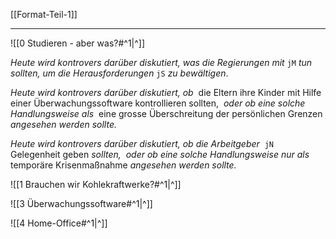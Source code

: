 [[Format-Teil-1]]

---

![[0 Studieren - aber was?#^1|^]] 



*Heute wird kontrovers darüber diskutiert, was die Regierungen mit* 
`jM` 
*tun sollten, um die Herausforderungen* 
`jS` 
*zu bewältigen*.

_Heute wird kontrovers darüber diskutiert, ob_ 
die Eltern ihre Kinder mit Hilfe einer Überwachungssoftware kontrollieren sollten, 
_oder ob eine solche Handlungsweise als_ 
eine grosse Überschreitung der persönlichen Grenzen 
_angesehen werden sollte._

_Heute wird kontrovers darüber diskutiert, ob die Arbeitgeber_ 
`jN` Gelegenheit geben _sollten,_ 
_oder ob eine solche Handlungsweise nur als_ 
temporäre Krisenmaßnahme _angesehen werden sollte._


![[1 Brauchen wir Kohlekraftwerke?#^1|^]] 

![[3 Überwachungssoftware#^1|^]]

![[4 Home-Office#^1|^]] 

